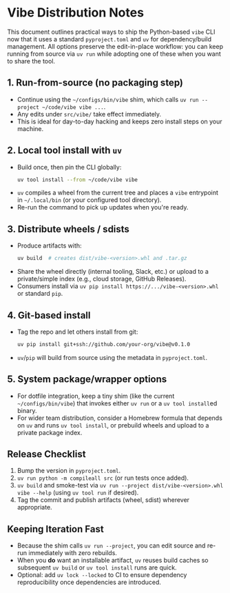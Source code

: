 # Vibe Distribution Notes

This document outlines practical ways to ship the Python-based `vibe` CLI now that it uses a standard `pyproject.toml` and `uv` for dependency/build management. All options preserve the edit-in-place workflow: you can keep running from source via `uv run` while adopting one of these when you want to share the tool.

## 1. Run-from-source (no packaging step)
- Continue using the `~/configs/bin/vibe` shim, which calls `uv run --project ~/code/vibe vibe ...`.
- Any edits under `src/vibe/` take effect immediately.
- This is ideal for day-to-day hacking and keeps zero install steps on your machine.

## 2. Local tool install with `uv`
- Build once, then pin the CLI globally:
  ```bash
  uv tool install --from ~/code/vibe vibe
  ```
- `uv` compiles a wheel from the current tree and places a `vibe` entrypoint in `~/.local/bin` (or your configured tool directory).
- Re-run the command to pick up updates when you're ready.

## 3. Distribute wheels / sdists
- Produce artifacts with:
  ```bash
  uv build  # creates dist/vibe-<version>.whl and .tar.gz
  ```
- Share the wheel directly (internal tooling, Slack, etc.) or upload to a private/simple index (e.g., cloud storage, GitHub Releases).
- Consumers install via `uv pip install https://.../vibe-<version>.whl` or standard `pip`.

## 4. Git-based install
- Tag the repo and let others install from git:
  ```bash
  uv pip install git+ssh://github.com/your-org/vibe@v0.1.0
  ```
- `uv`/`pip` will build from source using the metadata in `pyproject.toml`.

## 5. System package/wrapper options
- For dotfile integration, keep a tiny shim (like the current `~/configs/bin/vibe`) that invokes either `uv run` or a `uv tool install`ed binary.
- For wider team distribution, consider a Homebrew formula that depends on `uv` and runs `uv tool install`, or prebuild wheels and upload to a private package index.

## Release Checklist
1. Bump the version in `pyproject.toml`.
2. `uv run python -m compileall src` (or run tests once added).
3. `uv build` and smoke-test via `uv run --project dist/vibe-<version>.whl vibe --help` (using `uv tool run` if desired).
4. Tag the commit and publish artifacts (wheel, sdist) wherever appropriate.

## Keeping Iteration Fast
- Because the shim calls `uv run --project`, you can edit source and re-run immediately with zero rebuilds.
- When you **do** want an installable artifact, `uv` reuses build caches so subsequent `uv build` or `uv tool install` runs are quick.
- Optional: add `uv lock --locked` to CI to ensure dependency reproducibility once dependencies are introduced.
